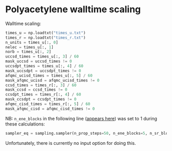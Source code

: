 # Polyacetylene walltime scaling

Walltime scaling:

```python
times_u = np.loadtxt("times_u.txt")
times_r = np.loadtxt("times_r.txt")
n_units = times_u[:, 0]
nelec = times_u[:, 1]
norb = times_u[:, 2]
uccsd_times = times_u[:, 3] / 60
mask_uccsd = uccsd_times != 0
uccsdpt_times = times_u[:, 4] / 60
mask_uccsdpt = uccsdpt_times != 0
afqmc_ucisd_times = times_u[:, 5] / 60
mask_afqmc_ucisd = afqmc_ucisd_times != 0
ccsd_times = times_r[:, 3] / 60
mask_ccsd = ccsd_times != 0
ccsdpt_times = times_r[:, 4] / 60
mask_ccsdpt = ccsdpt_times != 0
afqmc_cisd_times = times_r[:, 5] / 60
mask_afqmc_cisd = afqmc_cisd_times != 0
```

NB: `n_ene_blocks` in the following line ([appears here](https://github.com/ankit76/ad_afqmc/blob/f8e16c95c036545703383f824b90f7a88e5b8c73/ad_afqmc/driver.py#L91)) was set to 1 during these calculations:

```python
sampler_eq = sampling.sampler(n_prop_steps=50, n_ene_blocks=5, n_sr_blocks=10)
```

Unfortunately, there is currently no input option for doing this.
